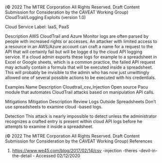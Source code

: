 
(© 2022 The MITRE Corporation All Rights Reserved. Draft Content 
Submission for Consideration by the CAVEAT Working Group) 
 CloudTrail/Logging Exploits (version 1.0) 
 
Cloud Service Label: IaaS, PaaS 
 
Description 
AWS CloudTrail and Azure Monitor logs are often parsed by people with increased 
rights or accesses. An attacker with limited access to a resource in an AWS/Azure 
account can craft a name for a request to the API that will certainly fail but will be logge d 
by the cloud API logging service. If a cloud admin exports these logs for example to a 
spreadsheet in Excel or Google sheets, which is a common practice, the failed API 
request may actually contain a formula that will be executed inside a spreadsheet. This 
will probably be invisible to the admin who has now just unwittingly allowed one of 
several possible actions to be executed with his credentials. 
 
Examples 
Name Description 
Cloudtrail\_csv\_Injection Open source Pacu module that automates CloudTrail 
attacks based on manipulation API calls. 
 
 
Mitigations 
Mitigation Description 
Review Logs Outside Spreadsheets 
 Don’t use spreadsheets to examine cloud -based logs. 
 
Detection 
 This attack is nearly impossible to detect unless the administrator recognizes a crafted 
entry is present within cloud API logs before he attempts to examine it inside a 
spreadsheet. 
 
(© 2022 The MITRE Corporation All Rights Reserved. Draft Content 
Submission for Consideration by the CAVEAT Working Group) 
 References 
1. https://www.we45.com/blog/2017/02/14/csv -injection -theres -devil-in-the-detail - 
Accessed 02/12/2020 
 
 
 